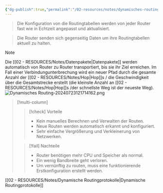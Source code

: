 ```yaml
---
{"dg-publish":true,"permalink":"/02-resources/notes/dynamisches-routing/","tags":["netzwerk/gateway","prüfungsrelevant"],"updated":"2024-07-24T14:39:36.000+02:00"}
---
```


>Die Konfiguration von die Routingtabellen werden von jeder Router fast wie in Echtzeit angepasst und aktualisiert.

>Die Router senden sich gegenseitig Daten um ihre Routingtabellen aktuell zu halten.

>[!note] 
>Die [[02 - RESOURCES/Notes/Datenpakete\|Datenpakete]] werden automatisch von Router zu Router transportiert, bis sie ihr Ziel erreichen. 
>Im Fall einer Verbindungunterbrechung wird ein neuer Pfad durch die gesamte Anzahl der [[02 - RESOURCES/Notes/Hop\|Hop]]s / die Geschwindigkeit  über die Gesamtstrecke erstellt (die kleinste Anzahl an [[02 - RESOURCES/Notes/Hop\|Hop]]s /der schnellste Weg ist der neueste Weg).
![Dynamisches Routing-20240723121714162.png](/img/user/02%20-%20RESOURCES/Files/Dynamisches%20Routing-20240723121714162.png)

>[!multi-column]
> 
>>[!check] Vorteile
>>- Kein manuelles Berechnen und Verwalten der Routen.
>>- Neue Routen werden automatisch erkannt und konfiguriert.
>>- Sehr einfache Vergrößerung und Verkleinerung von Netzwerken.
> 
>>[!fail] Nachteile
>>-  Router benötigen mehr CPU und Speicher als normal.
>>-  Ein wenig Bandbreite geht verloren.
>>- Um vernünftig zu routen, muss eine funktionierende Erstkonfiguration erstellt werden.

[[02 - RESOURCES/Notes/Dynamische Routingprotokolle\|Dynamische Routingprotokolle]]